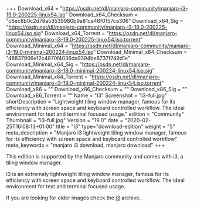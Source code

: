 +++
Download_x64 = "https://osdn.net/dl/manjaro-community/manjaro-i3-19.0-200225-linux54.iso"
Download_x64_Checksum = "c6ec8b0c2d78a53539980b9a81ca46f0157ca306"
Download_x64_Sig = "https://osdn.net/dl/manjaro-community/manjaro-i3-19.0-200225-linux54.iso.sig"
Download_x64_Torrent = "https://osdn.net/dl/manjaro-community/manjaro-i3-19.0-200225-linux54.iso.torrent"
Download_Minimal_x64 = "https://osdn.net/dl/manjaro-community/manjaro-i3-19.0-minimal-200224-linux54.iso"
Download_Minimal_x64_Checksum = "48837906e12c4870f4036da9394be8737f749d1e"
Download_Minimal_x64_Sig = "https://osdn.net/dl/manjaro-community/manjaro-i3-19.0-minimal-200224-linux54.iso.sig"
Download_Minimal_x64_Torrent = "https://osdn.net/dl/manjaro-community/manjaro-i3-19.0-minimal-200224-linux54.iso.torrent"
Download_x86 = ""
Download_x86_Checksum = ""
Download_x86_Sig = ""
Download_x86_Torrent = ""
Name = "I3"
Screenshot = "i3-full.jpg"
shortDescription = "Lightweight tiling window manager, famous for its efficiency with screen space and keyboard controlled workflow. The ideal environment for text and terminal focused usage."
edition = "Community"
Thumbnail = "i3-full.jpg"
Version = "19.0"
date = "2020-02-25T16:08:13+01:00"
title = "I3"
type="download-edition"
weight = "5"
meta_description = "Manjaro i3 lightweight tiling window manager, famous for its efficiency with screen space and keyboard controlled workflow"
meta_keywords = "manjaro i3 download, manjaro download"
+++

This edition is supported by the Manjaro community and comes with i3, a tiling window manager.

I3 is an extremely lightweight tiling window manager, famous for its efficiency with screen space and keyboard controlled workflow. The ideal environment for text and terminal focused usage.

If you are looking for older images check the [i3](https://osdn.net/projects/manjaro-archive/storage/i3/) archive.
